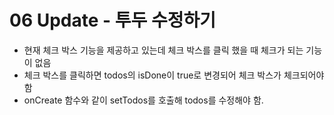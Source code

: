 # 06 Update - 투두 수정하기
- 현재 체크 박스 기능을 제공하고 있는데 체크 박스를 클릭 했을 때 체크가 되는 기능이 없음
- 체크 박스를 클릭하면 todos의 isDone이 true로 변경되어 체크 박스가 체크되어야 함
- onCreate 함수와 같이 setTodos를 호출해 todos를 수정해야 함.
